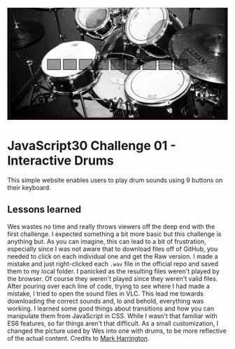 ![JS01](/js01.jpg)
# JavaScript30 Challenge 01 - Interactive Drums
This simple website enables users to play drum sounds using 9 buttons on their keyboard.

## Lessons learned
Wes wastes no time and really throws viewers off the deep end with the first challenge. I expected something a bit more basic but this challenge is anything but.
As you can imagine, this can lead to a bit of frustration, especially since I was not aware that to download files off of GitHub, you needed to click on each individual one and get the Raw version. I made a mistake and just right-clicked each `.wav` file in the official repo and saved them to my local folder. I panicked as the resulting files weren't played by the browser. Of course they weren't played since they weren't valid files. After pouring over each line of code, trying to see where I had made a mistake, I tried to open the sound files in VLC. This lead me towards downloading the correct sounds and, lo and behold, everything was working.
I learned some good things about transitions and how you can manipulate them from JavaScript in CSS. While I wasn't that familiar with ES6 features, so far things aren't that difficult.
As a small customization, I changed the picture used by Wes into one with drums, to be more reflective of the actual content. Credits to [Mark Harrington](https://www.flickr.com/photos/c3kc_mark/).
